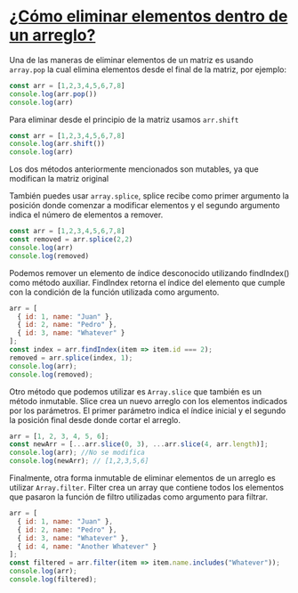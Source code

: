 # [¿Cómo eliminar elementos dentro de un arreglo?](https://egghead.io/lessons/javascript-como-eliminar-elementos-dentro-de-un-arreglo)

<TimeStamp start="0:09" end="0:16">

Una de las maneras de eliminar elementos de un matriz es usando `array.pop` la cual elimina elementos desde el final de la matriz, por ejemplo: 

```jsx
const arr = [1,2,3,4,5,6,7,8]
console.log(arr.pop())
console.log(arr)
```

</TimeStamp>
<TimeStamp start="0:17" end="0:22">


Para eliminar desde el principio de la matriz usamos `arr.shift`

```jsx
const arr = [1,2,3,4,5,6,7,8]
console.log(arr.shift())
console.log(arr)
```

</TimeStamp>

<TimeStamp start="0:23" end="0:28">

Los dos métodos anteriormente mencionados son mutables, ya que modifican la matriz original 

</TimeStamp>

<TimeStamp start="0:30" end="0:44">


También puedes usar `array.splice`, splice recibe como primer argumento la posición donde comenzar a modificar elementos y el segundo argumento indica el número de elementos a remover.

```jsx
const arr = [1,2,3,4,5,6,7,8]
const removed = arr.splice(2,2)
console.log(arr)
console.log(removed)
```

</TimeStamp>

<TimeStamp start="0:47" end="1:00">

Podemos remover un elemento de índice desconocido utilizando findIndex() como método auxiliar. FindIndex retorna el índice del elemento que cumple con la condición de la función utilizada como argumento. 


```jsx
arr = [
  { id: 1, name: "Juan" },
  { id: 2, name: "Pedro" },
  { id: 3, name: "Whatever" }
];
const index = arr.findIndex(item => item.id === 2);
removed = arr.splice(index, 1);
console.log(arr);
console.log(removed);
```

</TimeStamp>

<TimeStamp start="1:11" end="1:29">

Otro método que podemos utilizar es `Array.slice` que también es un método inmutable. Slice crea un nuevo arreglo con los elementos indicados por los parámetros. El primer parámetro indica el índice inicial y el segundo la posición final desde donde cortar el arreglo.

```jsx
arr = [1, 2, 3, 4, 5, 6];
const newArr = [...arr.slice(0, 3), ...arr.slice(4, arr.length)];
console.log(arr); //No se modifica
console.log(newArr); // [1,2,3,5,6]
```

</TimeStamp>


<TimeStamp start="1:48" end="0:09">

Finalmente, otra forma inmutable de eliminar elementos de un arreglo es utilizar `Array.filter`. Filter crea un array que contiene todos los elementos que pasaron la función de filtro utilizadas como argumento para filtrar. 

```jsx
arr = [
  { id: 1, name: "Juan" },
  { id: 2, name: "Pedro" },
  { id: 3, name: "Whatever" },
  { id: 4, name: "Another Whatever" }
];
const filtered = arr.filter(item => item.name.includes("Whatever"));
console.log(arr);
console.log(filtered);
```

</TimeStamp>

